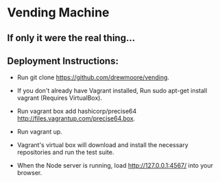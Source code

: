 Vending Machine
===============

If only it were the real thing...
---------------------------------

Deployment Instructions:
------------------------

+ Run git clone https://github.com/drewmoore/vending.
+ If you don't already have Vagrant installed, Run sudo apt-get install vagrant (Requires VirtualBox).
+ Run vagrant box add hashicorp/precise64 http://files.vagrantup.com/precise64.box.
+ Run vagrant up.

+ Vagrant's virtual box will download and install the necessary repositories and run the test suite.  
+ When the Node server is running, load http://127.0.0.1:4567/ into your browser.
